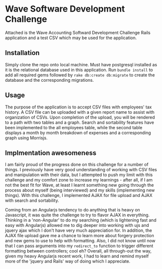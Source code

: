 # Wave Software Development Challenge
Attached is the Wave Accounting Softward Development Challenge Rails application and a test CSV which may be used for the application.


## Installation
Simply clone the repo onto local machine. Must have postgresql installed as it is the relational database used in this application. Run `bundle install` to add all required gems followed by `rake db:create db:migrate` to create the database and the corresponding migrations.

## Usage
The purpose of the application is to accept CSV files with employees' tax history. A CSV file can be uploaded with a given report name to assist with organization of CSVs. Upon completion of the upload, you will be rendered to a path with two tables and a graph. Search and sortability features have been implemented to the all employees table, while the second table displays a month by month breakdown of expenses and a corresponding graph using Morrisjs.

## Implmentation awesomeness
I am fairly proud of the progress done on this challenge for a number of things. I previously have very good understanding of working with CSV files and manipulation with their data, but I attempted to push my limit with this challenge and my comfort zone to increase my learnings - after all, if I am not the best fit for Wave, at least I learnt something new going through the process about myself (being interviewed) and my skills (implementing new things). With this challenge, I implemented AJAX for file upload and AJAX with search and sortability. 


Coming from an Angularjs tendency to do anything that is heavy on Javascript, it was quite the challenge to try to flavor AJAX in everything. Thinking in a 'non-Angular' to do my searching (which is lightening fast and easy with Angularjs) allowed me to dig deeper into working with ujs and jquery ajax which I don't have very much appreciation for. In addition, the AJAX file upload gave me a chance to learn more about forgery protection and new gems to use to help with formatting. Also, I did not know until now that I can pass arguments into my `redirect_to` function to trigger different formatting between controllers; cool eh? Overall, all through-out the way, given my heavy Angularjs recent work, I had to learn and remind myself more of the 'jquery and Rails' way of doing which I appreciate.

